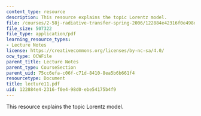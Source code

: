 ```yaml
---
content_type: resource
description: This resource explains the topic Lorentz model.
file: /courses/2-58j-radiative-transfer-spring-2006/122884e42316f0e498d0ebe54175b4f9_lecture11.pdf
file_size: 507322
file_type: application/pdf
learning_resource_types:
- Lecture Notes
license: https://creativecommons.org/licenses/by-nc-sa/4.0/
ocw_type: OCWFile
parent_title: Lecture Notes
parent_type: CourseSection
parent_uid: 75cc6efa-c06f-c71d-8410-8ea5b6b661f4
resourcetype: Document
title: lecture11.pdf
uid: 122884e4-2316-f0e4-98d0-ebe54175b4f9
---
```

This resource explains the topic Lorentz model.